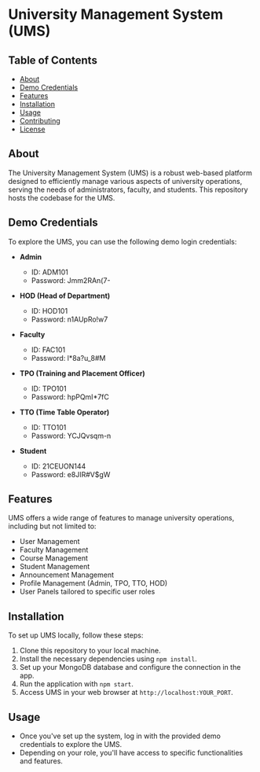 # University Management System (UMS)

## Table of Contents
- [About](#about)
- [Demo Credentials](#demo-credentials)
- [Features](#features)
- [Installation](#installation)
- [Usage](#usage)
- [Contributing](#contributing)
- [License](#license)

## About
The University Management System (UMS) is a robust web-based platform designed to efficiently manage various aspects of university operations, serving the needs of administrators, faculty, and students. This repository hosts the codebase for the UMS.

## Demo Credentials
To explore the UMS, you can use the following demo login credentials:

- **Admin**
  - ID: ADM101
  - Password: Jmm2RAn(7-

- **HOD (Head of Department)**
  - ID: HOD101
  - Password: n1AUpRo!w7

- **Faculty**
  - ID: FAC101
  - Password: l*8a?u_8#M

- **TPO (Training and Placement Officer)**
  - ID: TPO101
  - Password: hpPQmI*7fC

- **TTO (Time Table Operator)**
  - ID: TTO101
  - Password: YCJQvsqm-n

- **Student**
  - ID: 21CEUON144
  - Password: e8JIR#V$gW

## Features
UMS offers a wide range of features to manage university operations, including but not limited to:
- User Management
- Faculty Management
- Course Management
- Student Management
- Announcement Management
- Profile Management (Admin, TPO, TTO, HOD)
- User Panels tailored to specific user roles

## Installation
To set up UMS locally, follow these steps:
1. Clone this repository to your local machine.
2. Install the necessary dependencies using `npm install`.
3. Set up your MongoDB database and configure the connection in the app.
4. Run the application with `npm start`.
5. Access UMS in your web browser at `http://localhost:YOUR_PORT`.

## Usage
- Once you've set up the system, log in with the provided demo credentials to explore the UMS.
- Depending on your role, you'll have access to specific functionalities and features.
